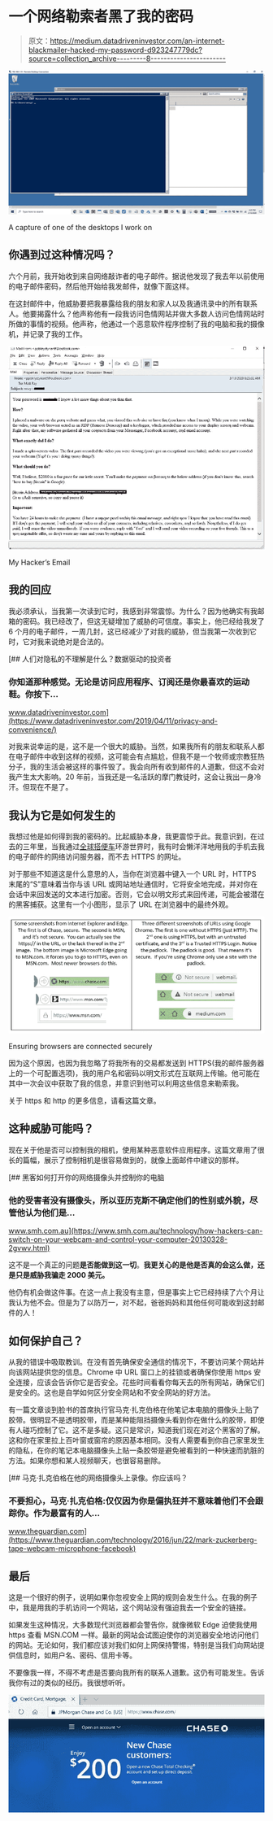 # 一个网络勒索者黑了我的密码

> 原文：<https://medium.datadriveninvestor.com/an-internet-blackmailer-hacked-my-password-d923247779dc?source=collection_archive---------8----------------------->

![](img/cb6479cbbe979a92499667f9c0b89b81.png)

A capture of one of the desktops I work on

## 你遇到过这种情况吗？

六个月前，我开始收到来自网络敲诈者的电子邮件。据说他发现了我去年以前使用的电子邮件密码，然后他开始给我发邮件，就像下面这样。

在这封邮件中，他威胁要把我暴露给我的朋友和家人以及我通讯录中的所有联系人。他要揭露什么？他声称他有一段我访问色情网站并做大多数人访问色情网站时所做的事情的视频。他声称，他通过一个恶意软件程序控制了我的电脑和我的摄像机，并记录了我的工作。

![](img/4d8d1a746bdc41c5f6355657101790f5.png)

My Hacker’s Email

## 我的回应

我必须承认，当我第一次读到它时，我感到非常震惊。为什么？因为他确实有我邮箱的密码。我已经改了，但这无疑增加了威胁的可信度。事实上，他已经给我发了 6 个月的电子邮件，一周几封，这已经减少了对我的威胁，但当我第一次收到它时，它对我来说绝对是合法的。

[](https://www.datadriveninvestor.com/2019/04/11/privacy-and-convenience/) [## 人们对隐私的不理解是什么？数据驱动的投资者

### 你知道那种感觉。无论是访问应用程序、订阅还是你最喜欢的运动鞋。你按下…

www.datadriveninvestor.com](https://www.datadriveninvestor.com/2019/04/11/privacy-and-convenience/) 

对我来说幸运的是，这不是一个很大的威胁。当然，如果我所有的朋友和联系人都在电子邮件中收到这样的视频，这可能会有点尴尬，但我不是一个牧师或宗教狂热分子，我的生活会被这样的事件毁了。我会向所有收到邮件的人道歉，但这不会对我产生太大影响。20 年前，当我还是一名活跃的摩门教徒时，这会让我出一身冷汗。但现在不是了。

## 我认为它是如何发生的

我想过他是如何得到我的密码的。比起威胁本身，我更震惊于此。我意识到，在过去的三年里，当我通过[全球搭便车](https://medium.com/global-hitchhiking)环游世界时，我有时会懒洋洋地用我的手机去我的电子邮件的网络访问服务器，而不去 HTTPS 的网址。

对于那些不知道这是什么意思的人，当你在浏览器中键入一个 URL 时，HTTPS 末尾的“S”意味着当你与该 URL 或网站地址通信时，它将安全地完成，并对你在会话中来回发送的文本进行加密。否则，它会以明文形式来回传递，可能会被潜在的黑客捕获。这里有一个小图形，显示了 URL 在浏览器中的最终外观。

![](img/7971dc182233f5bbc3288bd1a8e7bf25.png)

Ensuring browsers are connected securely

因为这个原因，也因为我忽略了将我所有的交易都发送到 HTTPS(我的邮件服务器上的一个可配置选项)，我的用户名和密码以明文形式在互联网上传输。他可能在其中一次会议中获取了我的信息，并意识到他可以利用这些信息来勒索我。

关于 https 和 http 的更多信息，请看这篇文章。

## 这种威胁可能吗？

现在关于他是否可以控制我的相机，使用某种恶意软件应用程序。这篇文章用了很长的篇幅，展示了控制相机是很容易做到的，就像上面邮件中建议的那样。

[](https://www.smh.com.au/technology/how-hackers-can-switch-on-your-webcam-and-control-your-computer-20130328-2gvwv.html) [## 黑客如何打开你的网络摄像头并控制你的电脑

### 他的受害者没有摄像头，所以亚历克斯不确定他们的性别或外貌，尽管他认为他们是…

www.smh.com.au](https://www.smh.com.au/technology/how-hackers-can-switch-on-your-webcam-and-control-your-computer-20130328-2gvwv.html) 

这不是一个真正的问题**是否能做到这一切**。**我更关心的是他是否真的会这么做，还是只是威胁我骗走 2000 美元。**

他仍有机会做这件事。在这一点上我没有主意，但是事实上它已经持续了六个月让我认为他不会。但是为了以防万一，对不起，爸爸妈妈和其他任何可能收到这封邮件的人！

## 如何保护自己？

从我的错误中吸取教训。在没有首先确保安全通信的情况下，不要访问某个网站并向该网站提供您的信息。Chrome 中 URL 窗口上的挂锁或者确保你使用 https 安全连接，应该会告诉你它是否安全。花些时间看看你每天去的所有网站，确保它们是安全的。这也是自学如何区分安全网站和不安全网站的好方法。

有一篇文章谈到脸书的首席执行官马克·扎克伯格在他笔记本电脑的摄像头上贴了胶带。很明显不是透明胶带，而是某种能阻挡摄像头看到你在做什么的胶带，即使有人碰巧控制了它。这不是多疑。这只是常识，知道我们现在对这个黑客的了解。这和你在家里拉上百叶窗或窗帘的原因基本相同。没有人需要看到你自己家里发生的隐私，在你的笔记本电脑摄像头上贴一条胶带是避免被看到的一种快速而肮脏的方法。如果你想和某人视频聊天，也很容易删除。

[](https://www.theguardian.com/technology/2016/jun/22/mark-zuckerberg-tape-webcam-microphone-facebook) [## 马克·扎克伯格在他的网络摄像头上录像。你应该吗？

### 不要担心，马克·扎克伯格:仅仅因为你是偏执狂并不意味着他们不会跟踪你。作为最富有的人…

www.theguardian.com](https://www.theguardian.com/technology/2016/jun/22/mark-zuckerberg-tape-webcam-microphone-facebook) 

## 最后

这是一个很好的例子，说明如果你忽视安全上网的规则会发生什么。在我的例子中，我是用我的手机访问一个网站，这个网站没有强迫我去一个安全的链接。

如果发生这种情况，大多数现代浏览器都会警告你，就像微软 Edge 迫使我使用 https 查看 MSN.COM 一样。最新的网站会试图迫使你的浏览器安全地访问他们的网站。无论如何，我们都应该对我们如何上网保持警惕，特别是当我们向网站提供信息时，如用户名、密码、信用卡等。

不要像我一样，不得不考虑是否要向我所有的联系人道歉。这仍有可能发生。告诉我你有过的类似的经历。我很想听听。

![](img/52232b3c37151950138ae48dcc97f85e.png)